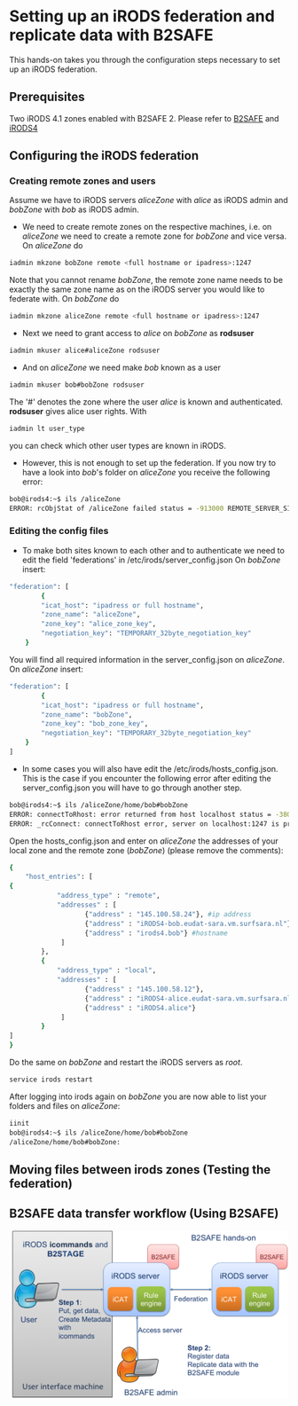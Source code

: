 # Setting up an iRODS federation and replicate data with B2SAFE
This hands-on takes you through the configuration steps necessary to set up an iRODS federation.

## Prerequisites
Two iRODS 4.1 zones enabled with B2SAFE 2.
Please refer to [B2SAFE](https://github.com/chStaiger/B2SAFE-B2STAGE-Training/blob/master/install_B2SAFE.md) 
 and [iRODS4](https://github.com/chStaiger/B2SAFE-B2STAGE-Training/blob/master/install_iRODS4.md)

## Configuring the iRODS federation
### Creating remote zones and users
Assume we have to iRODS servers *aliceZone* with *alice* as iRODS admin and *bobZone* with *bob* as iRODS admin.
- We need to create remote zones on the respective machines, i.e. on *aliceZone* we need to create a remote zone for *bobZone* and vice versa. On *aliceZone* do
```sh
iadmin mkzone bobZone remote <full hostname or ipadress>:1247
```
Note that you cannot rename *bobZone*, the remote zone name needs to be exactly the same zone name as on the iRODS server you would like to federate with. On *bobZone* do
```sh
iadmin mkzone aliceZone remote <full hostname or ipadress>:1247
```

- Next we need to grant access to *alice* on *bobZone* as **rodsuser** 
```sh
iadmin mkuser alice#aliceZone rodsuser
```
- And on *aliceZone* we need make *bob* known as a user 
```sh
iadmin mkuser bob#bobZone rodsuser
```
The '#' denotes the zone where the user *alice* is known and authenticated. 
**rodsuser** gives alice user rights. With
```sh
iadmin lt user_type
```
you can check which other user types are known in iRODS.

- However, this is not enough to set up the federation. If you now try to have a look into *bob*'s folder on *aliceZone* you receive the following error:
```sh
bob@irods4:~$ ils /aliceZone
ERROR: rcObjStat of /aliceZone failed status = -913000 REMOTE_SERVER_SID_NOT_DEFINED
```

### Editing the config files
- To make both sites known to each other and to authenticate we need to edit the field 'federations' in /etc/irods/server_config.json
On *bobZone* insert:
```sh
"federation": [
        {
        "icat_host": "ipadress or full hostname",
        "zone_name": "aliceZone",
        "zone_key": "alice_zone_key",
        "negotiation_key": "TEMPORARY_32byte_negotiation_key"
    }
```
You will find all required information in the server_config.json on *aliceZone*.
On *aliceZone* insert:
```sh
"federation": [
        {
        "icat_host": "ipadress or full hostname",
        "zone_name": "bobZone",
        "zone_key": "bob_zone_key",
        "negotiation_key": "TEMPORARY_32byte_negotiation_key"
    }
]
```

- In some cases you will also have edit the /etc/irods/hosts_config.json. This is the case if you encounter the following error after editing the server_config.json you will have to go through another step.
```sh
bob@irods4:~$ ils /aliceZone/home/bob#bobZone
ERROR: connectToRhost: error returned from host localhost status = -38000 status = -38000 SYS_AGENT_INIT_ERR
ERROR: _rcConnect: connectToRhost error, server on localhost:1247 is probably down status = -38000 SYS_AGENT_INIT_ERR
```
Open the hosts_config.json and enter on *aliceZone* the addresses of your local zone and the remote zone (*bobZone*) (please remove the comments):
```sh
{
    "host_entries": [
{
            "address_type" : "remote",
            "addresses" : [
                   {"address" : "145.100.58.24"}, #ip address
                   {"address" : "iRODS4-bob.eudat-sara.vm.surfsara.nl"}, #full server name
                   {"address" : "irods4.bob"} #hostname
             ]
        },
        {
            "address_type" : "local",
            "addresses" : [
                   {"address" : "145.100.58.12"},
                   {"address" : "iRODS4-alice.eudat-sara.vm.surfsara.nl"},
                   {"address" : "iRODS4.alice"}
             ]
        }
]
}
```
Do the same on *bobZone* and restart the iRODS servers as *root*.

```sh
service irods restart
```

After logging into irods again on *bobZone* you are now able to list your folders and files on *aliceZone*:
```sh
iinit
bob@irods4:~$ ils /aliceZone/home/bob#bobZone
/aliceZone/home/bob#bobZone:
```

## Moving files between irods zones (Testing the federation)

## B2SAFE data transfer workflow (Using B2SAFE)
![Using B2SAFE](B2SAFE_using.png)
 
